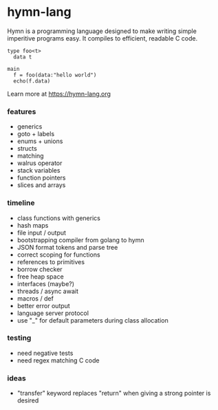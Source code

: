 # hymn-lang
Hymn is a programming language designed to make writing simple imperitive programs easy.
It compiles to efficient, readable C code.

```
type foo<t>
  data t

main
  f = foo(data:"hello world")
  echo(f.data)
```

Learn more at https://hymn-lang.org

### features
* generics
* goto + labels
* enums + unions
* structs
* matching
* walrus operator
* stack variables
* function pointers
* slices and arrays

### timeline
* class functions with generics
* hash maps
* file input / output
* bootstrapping compiler from golang to hymn
* JSON format tokens and parse tree
* correct scoping for functions
* references to primitives
* borrow checker
* free heap space
* interfaces (maybe?)
* threads / async await
* macros / def
* better error output
* language server protocol
* use "_" for default parameters during class allocation

### testing
* need negative tests
* need regex matching C code

### ideas
* "transfer" keyword replaces "return" when giving a strong pointer is desired
